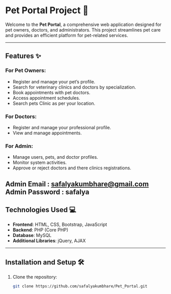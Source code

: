 # Pet Portal Project 🐾

Welcome to the **Pet Portal**, a comprehensive web application designed for pet owners, doctors, and administrators. This project streamlines pet care and provides an efficient platform for pet-related services.

---

## Features ✨

### For Pet Owners:
- Register and manage your pet’s profile.
- Search for veterinary clinics and doctors by specialization.
- Book appointments with pet doctors.
- Access appointment schedules.
- Search pets Clinic as per your location.

### For Doctors:
- Register and manage your professional profile.
- View and manage appointments.

### For Admin:
- Manage users, pets, and doctor profiles.
- Monitor system activities.
- Approve or reject doctors and there clinics registrations.

Admin Email : safalyakumbhare@gmail.com
Admin Password : safalya
---

## Technologies Used 💻
- **Frontend**: HTML, CSS, Bootstrap, JavaScript
- **Backend**: PHP (Core PHP)
- **Database**: MySQL
- **Additional Libraries**: jQuery, AJAX

---

## Installation and Setup 🛠️

1. Clone the repository:
   ```bash
   git clone https://github.com/safalyakumbhare/Pet_Portal.git
